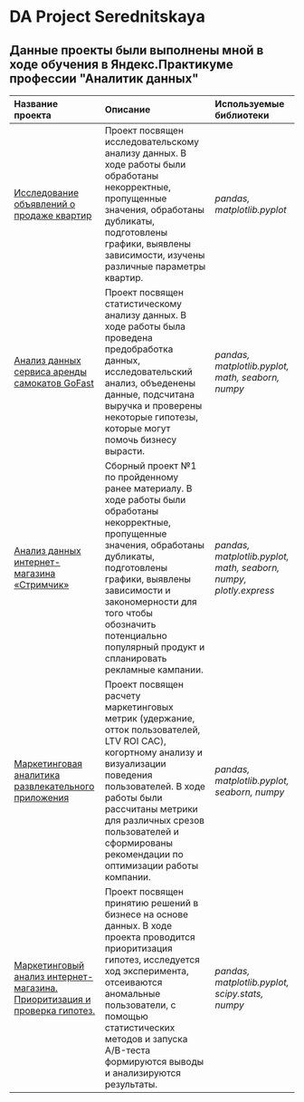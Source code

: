 # DA Project Serednitskaya

## Данные проекты были выполнены мной в ходе обучения в Яндекс.Практикуме профессии "Аналитик данных"

| Название проекта | Описание | Используемые библиотеки | 
| :---------------------- | :---------------------- | :---------------------- |
| [Исследование объявлений о продаже квартир](https://github.com/BandoAnna/DA-Project/tree/main/01%20Исследовательский%20анализ%20данных) | Проект посвящен исследовательскому анализу данных. В ходе работы были обработаны некорректные, пропущенные значения, обработаны дубликаты, подготовлены графики, выявлены зависимости, изучены различные параметры квартир.| *pandas, matplotlib.pyplot* |
| [Анализ данных сервиса аренды самокатов GoFast](https://github.com/BandoAnna/DA-Project/tree/main/02%20Статистический%20анализ%20данных) | Проект посвящен статистическому анализу данных. В ходе работы была проведена предобработка данных, исследовательский анализ, объеденены данные, подсчитана выручка и проверены некоторые гипотезы, которые могут помочь бизнесу вырасти.| *pandas, matplotlib.pyplot, math, seaborn, numpy* |
| [Анализ данных интернет-магазина «Стримчик»](https://github.com/BandoAnna/DA-Project/tree/main/03%20Сборный%20проект%201) | Сборный проект №1 по пройденному ранее материалу. В ходе работы были обработаны некорректные, пропущенные значения, обработаны дубликаты, подготовлены графики, выявлены зависимости и закономерности для того чтобы обозначить потенциально популярный продукт и спланировать рекламные кампании.| *pandas, matplotlib.pyplot, math, seaborn, numpy, plotly.express* |
| [Маркетинговая аналитика развлекательного приложения](https://github.com/BandoAnna/DA-Project/tree/main/04%20Анализ%20бизнес%20показателей) | Проект посвящен расчету маркетинговых метрик (удержание, отток пользователей, LTV ROI CAC), когортному анализу и визуализации поведения пользователей. В ходе работы были рассчитаны метрики для различных срезов пользователей и сформированы рекомендации по оптимизации работы компании.| *pandas, matplotlib.pyplot, seaborn, numpy* |
| [Маркетинговый анализ интернет-магазина. Приоритизация и проверка гипотез.](https://github.com/BandoAnna/DA-Project/tree/main/05%20Принятие%20решений%20в%20бизнесе) | Проект посвящен принятию решений в бизнесе на основе данных. В ходе проекта проводится приоритизация гипотез, исследуется ход эксперимента, отсеиваются аномальные пользователи, с помощью статистических методов и запуска A/B-теста формируются выводы и анализируются результаты.| *pandas, matplotlib.pyplot, scipy.stats, numpy* | 
